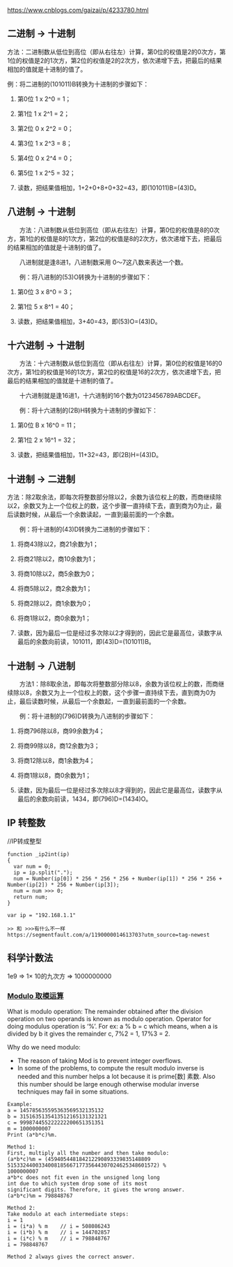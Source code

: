 https://www.cnblogs.com/gaizai/p/4233780.html

## 二进制 → 十进制
方法：二进制数从低位到高位（即从右往左）计算，第0位的权值是2的0次方，第1位的权值是2的1次方，第2位的权值是2的2次方，依次递增下去，把最后的结果相加的值就是十进制的值了。

例：将二进制的(101011)B转换为十进制的步骤如下：

1. 第0位 1 x 2^0 = 1；

2. 第1位 1 x 2^1 = 2；

3. 第2位 0 x 2^2 = 0；

4. 第3位 1 x 2^3 = 8；

5. 第4位 0 x 2^4 = 0；

6. 第5位 1 x 2^5 = 32；

7. 读数，把结果值相加，1+2+0+8+0+32=43，即(101011)B=(43)D。


## 八进制 → 十进制
　　方法：八进制数从低位到高位（即从右往左）计算，第0位的权值是8的0次方，第1位的权值是8的1次方，第2位的权值是8的2次方，依次递增下去，把最后的结果相加的值就是十进制的值了。

　　八进制就是逢8进1，八进制数采用 0～7这八数来表达一个数。

　　例：将八进制的(53)O转换为十进制的步骤如下：

1. 第0位 3 x 8^0 = 3；

2. 第1位 5 x 8^1 = 40；

3. 读数，把结果值相加，3+40=43，即(53)O=(43)D。

## 十六进制 → 十进制
　　方法：十六进制数从低位到高位（即从右往左）计算，第0位的权值是16的0次方，第1位的权值是16的1次方，第2位的权值是16的2次方，依次递增下去，把最后的结果相加的值就是十进制的值了。

　　十六进制就是逢16进1，十六进制的16个数为0123456789ABCDEF。

　　例：将十六进制的(2B)H转换为十进制的步骤如下：

1. 第0位 B x 16^0 = 11；

2. 第1位 2 x 16^1 = 32；

3. 读数，把结果值相加，11+32=43，即(2B)H=(43)D。

## 十进制 → 二进制
方法：除2取余法，即每次将整数部分除以2，余数为该位权上的数，而商继续除以2，余数又为上一个位权上的数，这个步骤一直持续下去，直到商为0为止，最后读数时候，从最后一个余数读起，一直到最前面的一个余数。 

　　例：将十进制的(43)D转换为二进制的步骤如下：

1. 将商43除以2，商21余数为1；

2. 将商21除以2，商10余数为1；

3. 将商10除以2，商5余数为0；

4. 将商5除以2，商2余数为1；

5. 将商2除以2，商1余数为0； 

6. 将商1除以2，商0余数为1； 

7. 读数，因为最后一位是经过多次除以2才得到的，因此它是最高位，读数字从最后的余数向前读，101011，即(43)D=(101011)B。

## 十进制 → 八进制
　　方法1：除8取余法，即每次将整数部分除以8，余数为该位权上的数，而商继续除以8，余数又为上一个位权上的数，这个步骤一直持续下去，直到商为0为止，最后读数时候，从最后一个余数起，一直到最前面的一个余数。

　　例：将十进制的(796)D转换为八进制的步骤如下：

1. 将商796除以8，商99余数为4；

2. 将商99除以8，商12余数为3；

3. 将商12除以8，商1余数为4；

4. 将商1除以8，商0余数为1；

5. 读数，因为最后一位是经过多次除以8才得到的，因此它是最高位，读数字从最后的余数向前读，1434，即(796)D=(1434)O。

## IP 转整数
//IP转成整型
```
function _ip2int(ip) 
{
  var num = 0;
  ip = ip.split(".");
  num = Number(ip[0]) * 256 * 256 * 256 + Number(ip[1]) * 256 * 256 + Number(ip[2]) * 256 + Number(ip[3]);
  num = num >>> 0;
  return num;
}

var ip = "192.168.1.1"

>> 和 >>>有什么不一样
https://segmentfault.com/a/1190000014613703?utm_source=tag-newest
```

## 科学计数法
1e9 => 1× 10的九次方 => 1000000000

### [Modulo 取模运算](https://www.geeksforgeeks.org/modulo-1097-1000000007/)
What is modulo operation:
The remainder obtained after the division operation on two operands is known as modulo operation. Operator for doing modulus operation is ‘%’. For ex: a % b = c which means, when a is divided by b it gives the remainder c, 7%2 = 1, 17%3 = 2.

Why do we need modulo:
- The reason of taking Mod is to prevent integer overflows. 
- In some of the problems, to compute the result modulo inverse is needed and this number helps a lot because it is prime[数] 素数. Also this number should be large enough otherwise modular inverse techniques may fail in some situations.
```
Example:
a = 145785635595363569532135132
b = 3151635135413512165131321321
c = 999874455222222200651351351
m = 1000000007
Print (a*b*c)%m.

Method 1:
First, multiply all the number and then take modulo:
(a*b*c)%m = (459405448184212290893339835148809
515332440033400818566717735644307024625348601572) % 
1000000007
a*b*c does not fit even in the unsigned long long 
int due to which system drop some of its most 
significant digits. Therefore, it gives the wrong answer.
(a*b*c)%m = 798848767

Method 2:
Take modulo at each intermediate steps:
i = 1
i = (i*a) % m    // i = 508086243
i = (i*b) % m    // i = 144702857
i = (i*c) % m    // i = 798848767
i = 798848767 

Method 2 always gives the correct answer.
```